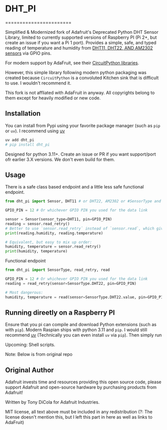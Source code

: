# DHT_PI 
=======================

Simplified & Modernized fork of Adafruit's Deprecated Python DHT Sensor Library, limited to
currently supported versions of Raspberry PI (Pi 2+, but create an issue if you want a Pi 1 port).
Provides a simple, safe, and typed reading of temperature and humidity
from [DHT11, DHT22, AND AM2302 sensors](https://www.adafruit.com/products/385) via GPIO pins.

For modern support by AdaFruit, see their [CircuitPython libraries](https://learn.adafruit.com/dht-humidity-sensing-on-raspberry-pi-with-gdocs-logging/python-setup).

However, this simple library following modern python packaging was created because
`CircuitPython` is a convoluted Kitchen sink that is difficult to use. 
I wouldn't recommend it.

This fork is not affliated with AdaFruit in anyway. All copyrights belong to them except
for heavily modified or new code.

## Installation

You can install from Pypi using your favorite package manager (such as `pip` or `uv`).
I recommend using [uv]()

```sh
uv add dht_pi
# pip install dht_pi
```

Designed for python 3.11+. Create an issue or PR if you want support/port ofr earlier 3.X versions.
We don't even build for them.

## Usage

There is a safe class based endpoint and a little less safe functional endpoint.

```Python
from dht_pi import Sensor, DHT11 # or DHT22, AM2302 or #SensorType and do SensorType.DHT11

GPIO_PIN = 12 # Or whichever GPIO PIN you used for the data link

sensor = Sensor(sensor_type=DHT11, pin=GPIO_PIN) 
reading = sensor.read_retry() 
# Better to use `sensor.read_retry` instead of `sensor.read`, which gives `None` readings much more readily.
print(reading.humidity, reading.temperature)

# Equivalent, but easy to mix up order:
humidity, temperature = sensor.read_retry()
print(humidity, temperature)
```

Functional endpoint
```Python
from dht_pi import SensorType, read_retry, read

GPIO_PIN = 12 # Or whichever GPIO PIN you used for the data link
reading = read_retry(sensor=SensorType.DHT22, pin=GPIO_PIN)

# Most dangerous:
humidity, temperature = read(sensor=SensorType.DHT22.value, pin=GPIO_PIN)
```

## Running direetly on a Raspberry PI

Ensure that you pi can compile and download Python extensions (such as with `pip`).
Modern Raspian ships with python 3.11 and `pip`.
I would still recommend [uv](https://docs.astral.sh/uv/getting-started/installation/)
(Technically you can even install `uv` via `pip`).
Then simply run

Upcoming:
Shell scripts.

Note: Below is from original repo

## Original Author

Adafruit invests time and resources providing this open source code, please
support Adafruit and open-source hardware by purchasing products from Adafruit!

Written by Tony DiCola for Adafruit Industries.

MIT license, all text above must be included in any redistribution
(?: The license doesn't mention this, but I left this part in here as well as links to AdaFruit)

